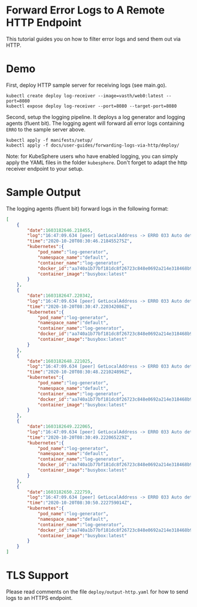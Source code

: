 # Forward Error Logs to A Remote HTTP Endpoint

This tutorial guides you on how to filter error logs and send them out via HTTP.

# Demo

First, deploy HTTP sample server for receiving logs (see main.go).

```shell
kubectl create deploy log-receiver --image=vasth/web0:latest --port=8080
kubectl expose deploy log-receiver --port=8080 --target-port=8080
```  
Second, setup the logging pipeline. It deploys a log generator and logging agents (fluent bit). The logging agent will forward all error logs containing `ERRO` to the sample server above.

```shell
kubectl apply -f manifests/setup/
kubectl apply -f docs/user-guides/forwarding-logs-via-http/deploy/
```

Note: for KubeSphere users who have enabled logging, you can simply apply the YAML files in the folder `kubesphere`. Don't forget to adapt the http receiver endpoint to your setup.

# Sample Output

The logging agents (fluent bit) forward logs in the following format:

```json
[
    {
        "date":1603182646.218455,
        "log":"16:47:09.634 [peer] GetLocalAddress -> ERRO 033 Auto detected peer address: 9.3.158.178:30303",
        "time":"2020-10-20T08:30:46.218455275Z",
        "kubernetes":{
            "pod_name":"log-generator",
            "namespace_name":"default",
            "container_name":"log-generator",
            "docker_id":"aa740a1b77bf181dc8f26723c848e0692a214e318468b9818fb19611136cd360",
            "container_image":"busybox:latest"
        }
    },
    {
        "date":1603182647.220342,
        "log":"16:47:09.634 [peer] GetLocalAddress -> ERRO 033 Auto detected peer address: 9.3.158.178:30303",
        "time":"2020-10-20T08:30:47.220342086Z",
        "kubernetes":{
            "pod_name":"log-generator",
            "namespace_name":"default",
            "container_name":"log-generator",
            "docker_id":"aa740a1b77bf181dc8f26723c848e0692a214e318468b9818fb19611136cd360",
            "container_image":"busybox:latest"
        }
    },
    {
        "date":1603182648.221025,
        "log":"16:47:09.634 [peer] GetLocalAddress -> ERRO 033 Auto detected peer address: 9.3.158.178:30303",
        "time":"2020-10-20T08:30:48.221024896Z",
        "kubernetes":{
            "pod_name":"log-generator",
            "namespace_name":"default",
            "container_name":"log-generator",
            "docker_id":"aa740a1b77bf181dc8f26723c848e0692a214e318468b9818fb19611136cd360",
            "container_image":"busybox:latest"
        }
    },
    {
        "date":1603182649.222065,
        "log":"16:47:09.634 [peer] GetLocalAddress -> ERRO 033 Auto detected peer address: 9.3.158.178:30303",
        "time":"2020-10-20T08:30:49.222065229Z",
        "kubernetes":{
            "pod_name":"log-generator",
            "namespace_name":"default",
            "container_name":"log-generator",
            "docker_id":"aa740a1b77bf181dc8f26723c848e0692a214e318468b9818fb19611136cd360",
            "container_image":"busybox:latest"
        }
    },
    {
        "date":1603182650.222759,
        "log":"16:47:09.634 [peer] GetLocalAddress -> ERRO 033 Auto detected peer address: 9.3.158.178:30303",
        "time":"2020-10-20T08:30:50.222759014Z",
        "kubernetes":{
            "pod_name":"log-generator",
            "namespace_name":"default",
            "container_name":"log-generator",
            "docker_id":"aa740a1b77bf181dc8f26723c848e0692a214e318468b9818fb19611136cd360",
            "container_image":"busybox:latest"
        }
    }
]
```

# TLS Support

Please read comments on the file `deploy/output-http.yaml` for how to send logs to an HTTPS endpoint.